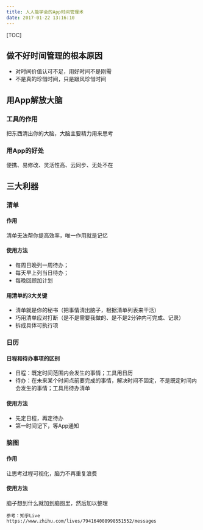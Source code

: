 ```yaml
---
title: 人人能学会的App时间管理术
date: 2017-01-22 13:16:10
---
```

[TOC]

## 做不好时间管理的根本原因
- 对时间价值认可不足，用好时间不是刚需
- 不是真的珍惜时间，只是跟风珍惜时间

## 用App解放大脑

### 工具的作用
把东西清出你的大脑，大脑主要精力用来思考

### 用App的好处
便携、易修改、灵活性高、云同步、无处不在

## 三大利器

### **清单**

#### 作用
清单无法帮你提高效率，唯一作用就是记忆

#### 使用方法
-  每周日晚列一周待办；
-  每天早上列当日待办；
-  每晚回顾加计划

####  用清单的3大关键
- 清单就是你的秘书（把事情清出脑子，根据清单列表来干活）
- 巧用清单应对打断（是不是需要我做的、是不是2分钟内可完成、记录）
- 拆成具体可执行项

### **日历**

#### 日程和待办事项的区别
- 日程：既定时间范围内会发生的事情；工具用日历
- 待办：在未来某个时间点前要完成的事情，解决时间不固定，不是既定时间内会发生的事情；工具用待办清单

#### 使用方法
- 先定日程，再定待办
- 第一时间记下，等App通知

### **脑图**

#### 作用
让思考过程可视化，脑力不再重复浪费

#### 使用方法
脑子想到什么就加到脑图里，然后加以整理

```
参考：知乎Live
https://www.zhihu.com/lives/794164008998551552/messages
```
